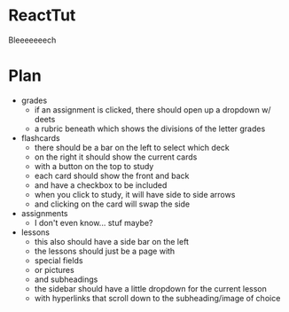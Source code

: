 # ReactTut
Bleeeeeeech

# Plan
- grades
    - if an assignment is clicked, there should open up a dropdown w/ deets
    - a rubric beneath which shows the divisions of the letter grades
- flashcards
    - there should be a bar on the left to select which deck
    - on the right it should show the current cards
    - with a button on the top to study
    - each card should show the front and back
    - and have a checkbox to be included
    - when you click to study, it will have side to side arrows
    - and clicking on the card will swap the side
- assignments
    - I don't even know... stuf maybe?
- lessons
    - this also should have a side bar on the left
    - the lessons should just be a page with 
    - special fields
    - or pictures
    - and subheadings
    - the sidebar should have a little dropdown for the current lesson
    - with hyperlinks that scroll down to the subheading/image of choice